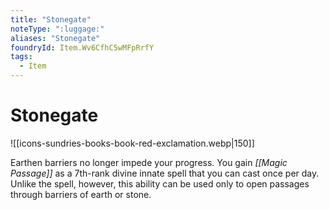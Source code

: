 ```yaml
---
title: "Stonegate"
noteType: ":luggage:"
aliases: "Stonegate"
foundryId: Item.Wv6CfhC5wMFpRrfY
tags:
  - Item
---
```


# Stonegate
![[icons-sundries-books-book-red-exclamation.webp|150]]

Earthen barriers no longer impede your progress. You gain _[[Magic Passage]]_ as a 7th-rank divine innate spell that you can cast once per day. Unlike the spell, however, this ability can be used only to open passages through barriers of earth or stone.
